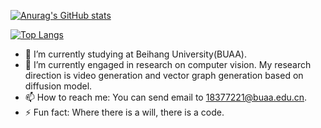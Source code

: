 [![Anurag's GitHub stats](https://github-readme-stats.vercel.app/api?username=zhtjtcz&theme=tokyonight&show_icons=true)](https://github.com/anuraghazra/github-readme-stats)

[![Top Langs](https://github-readme-stats.vercel.app/api/top-langs/?username=zhtjtcz)](https://github.com/anuraghazra/github-readme-stats)

<!--
**zhtjtcz/zhtjtcz** is a ✨ _special_ ✨ repository because its `README.md` (this file) appears on your GitHub profile.

Here are some ideas to get you started:
-->


- 🔭 I’m currently studying at Beihang University(BUAA).
- 🌱 I’m currently engaged in research on computer vision. My research direction is video generation and vector graph generation based on diffusion model.
- 📫 How to reach me: You can send email to 18377221@buaa.edu.cn.
- ⚡ Fun fact: Where there is a will, there is a code.
